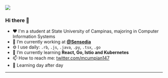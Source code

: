 ![](https://raw.githubusercontent.com/ashleymcnamara/gophers/master/GoDZILLA.png)

### Hi there 👋
- :heart: I'm a student at State University of Campinas, majoring in Computer Information Systems
- 🔭 I’m currently working at **[@Sensedia](https://github.com/Sensedia)**
- ⚙️  I use daily: `.rb`, `.js`, `.java`, `.py`, `.tsx`, `.go`
- 🌱 I’m currently learning **React, Go, Istio and Kubernetes**
- 📫 How to reach me:  [twitter.com/mcumpian147](https://twitter.com/mcumpian147)
- :baby_chick: Learning day after day
---
